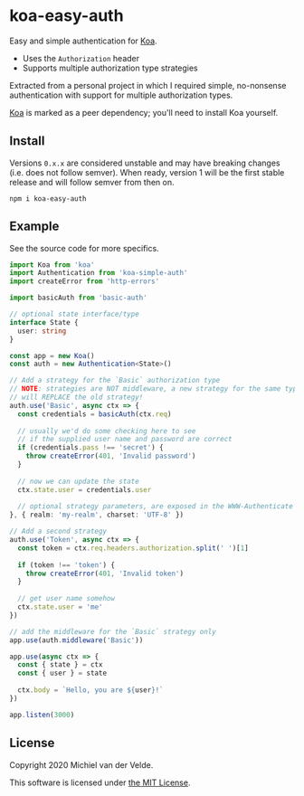 # koa-easy-auth

Easy and simple authentication for [Koa](https://github.com/koajs/koa).

* Uses the `Authorization` header
* Supports multiple authorization type strategies

Extracted from a personal project in which I required simple, no-nonsense
authentication with support for multiple authorization types.

[Koa](https://koajs.com/) is marked as a peer dependency; you'll need to install Koa yourself.

## Install

Versions `0.x.x` are considered unstable and may have breaking changes (i.e. does
not follow semver). When ready, version 1 will be the first stable release and
will follow semver from then on.

```
npm i koa-easy-auth
```

## Example

See the source code for more specifics.

```ts
import Koa from 'koa'
import Authentication from 'koa-simple-auth'
import createError from 'http-errors'

import basicAuth from 'basic-auth'

// optional state interface/type
interface State {
  user: string
}

const app = new Koa()
const auth = new Authentication<State>()

// Add a strategy for the `Basic` authorization type
// NOTE: strategies are NOT middleware, a new strategy for the same type
// will REPLACE the old strategy!
auth.use('Basic', async ctx => {
  const credentials = basicAuth(ctx.req)
  
  // usually we'd do some checking here to see
  // if the supplied user name and password are correct
  if (credentials.pass !== 'secret') {
    throw createError(401, 'Invalid password')
  }
  
  // now we can update the state
  ctx.state.user = credentials.user
  
  // optional strategy parameters, are exposed in the WWW-Authenticate header
}, { realm: 'my-realm', charset: 'UTF-8' })

// Add a second strategy
auth.use('Token', async ctx => {
  const token = ctx.req.headers.authorization.split(' ')[1]
  
  if (token !== 'token') {
    throw createError(401, 'Invalid token')
  }
  
  // get user name somehow
  ctx.state.user = 'me'
})

// add the middleware for the `Basic` strategy only
app.use(auth.middleware('Basic'))

app.use(async ctx => {
  const { state } = ctx
  const { user } = state
  
  ctx.body = `Hello, you are ${user}!`
})

app.listen(3000)
```

## License

Copyright 2020 Michiel van der Velde.

This software is licensed under [the MIT License](LICENSE).
